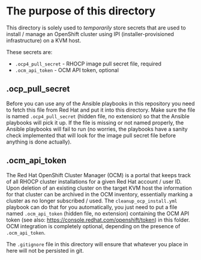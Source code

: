 # The purpose of this directory

This directory is solely used to *temporarily* store secrets that are used to install / manage an OpenShift cluster using IPI (installer-provisioned infrastructure) on a KVM host.

These secrets are:

- `.ocp4_pull_secret` - RHOCP image pull secret file, required
- `.ocm_api_token` - OCM API token, optional

## .ocp_pull_secret

Before you can use any of the Ansible playbooks in this repository you need to fetch this file from Red Hat and put it into this directory. Make sure the file is named `.ocp4_pull_secret` (hidden file, no extension) so that the Ansible playbooks will pick it up. If the file is missing or not named properly, the Ansible playbooks will fail to run (no worries, the playbooks have a sanity check implemented that will look for the image pull secret file before anything is done actually).

## .ocm_api_token

The Red Hat OpenShift Cluster Manager (OCM) is a portal that keeps track of all RHOCP cluster installations for a given Red Hat account / user ID. Upon deletion of an existing cluster on the target KVM host the information for that cluster can be archived in the OCM inventory, essentially marking a cluster as no longer subscribed / used. The `cleanup_ocp_install.yml` playbook can do that for you automatically, you just need to put a file named `.ocm_api_token` (hidden file, no extension) containing the OCM API token (see also: <https://console.redhat.com/openshift/token>) in this folder. OCM integration is completely optional, depending on the presence of `.ocm_api_token`.

The `.gitignore` file in this directory will ensure that whatever you place in here will not be persisted in git.
